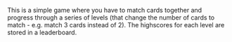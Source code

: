 This is a simple game where you have to match cards together and progress through a series of levels (that change the number of cards to match  - e.g. match 3 cards instead of 2). The highscores for each level are stored in a leaderboard.